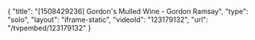 {
    "title": "[1508429236] Gordon's Mulled Wine - Gordon Ramsay",
    "type": "solo",
    "layout": "iframe-static",
    "videoId": "123179132",
    "url": "\/tvpembed\/123179132"
}